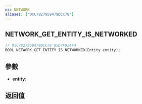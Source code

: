 ```yaml
---
ns: NETWORK
aliases: ["0xC7827959479DCC78"]
---
```

## NETWORK_GET_ENTITY_IS_NETWORKED

```c
// 0xC7827959479DCC78 0xD7F934F4
BOOL NETWORK_GET_ENTITY_IS_NETWORKED(Entity entity);
```


## 參數
* **entity**: 

## 返回值
